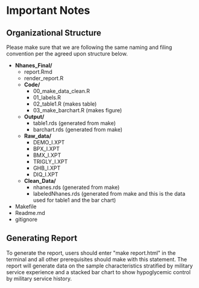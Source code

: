 
Important Notes
================

## Organizational Structure

Please make sure that we are following the same naming and filing
convention per the agreed upon structure below.

- **Nhanes_Final/**
  - report.Rmd
  - render_report.R
  - **Code/**
    - 00_make_data_clean.R
    - 01_labels.R
    - 02_table1.R (makes table)
    - 03_make_barchart.R (makes figure)
  - **Output/**
    - table1.rds (generated from make)
    - barchart.rds (generated from make)
  - **Raw_data/**
    - DEMO_I.XPT
    - BPX_I.XPT
    - BMX_I.XPT
    - TRIGLY_I.XPT
    - GHB_I.XPT
    - DIQ_I.XPT
  - **Clean_Data/**
    - nhanes.rds (generated from make)
    - labeledNhanes.rds (generated from make and this is the data used for table1 and the bar chart)
- Makefile
- Readme.md
- gitignore

## Generating Report

To generate the report, users should enter "make report.html" in the terminal and all other prerequisites should make with this statement.
The report will generate data on the sample characteristics stratified by military service experience and a stacked bar chart to show hypoglycemic control by military service history.
